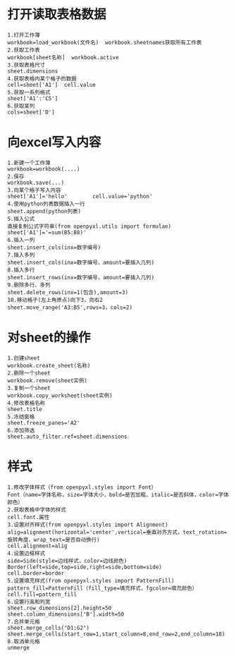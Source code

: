# 打开读取表格数据
    1.打开工作簿
    workbook=load_workbook(文件名)  workbook.sheetnames获取所有工作表
    2.获取工作表
    workbook[sheet名称]  workbook.active
    3.获取表格尺寸
    sheet.dimensions
    4.获取表格内某个格子的数据
    cell=sheet['A1']  cell.value
    5.获取一系列格式
    sheet['A1':'C5']
    6.获取某列
    cols=sheet['D']
# 向excel写入内容
    1.新建一个工作簿
    workbook=workbook(....)
    2.保存
    workbook.save(...)
    3.向某个格子写入内容
    sheet['A1']='hello'        cell.value='python'
    4.使用python列表数据插入一行
    sheet.append(python列表)
    5.插入公式
    直接复制公式字符串(from openpyxl.utils import formulae)
    sheet['A1']='=sum(B5:B8)'
    6.插入一列
    sheet.insert_cols(inx=数字编号)
    7.插入多列
    sheet.insert_cols(inx=数字编号，amount=要插入几列)
    8.插入多行
    sheet.insert_rows(inx=数字编号，amount=要插入几列)
    9.删除多行、多列
    sheet.delete_rows(inx=1(包含),amount=3)
    10.移动格子(左上角原点)向下3，向右2
    sheet.move_range('A3:B5',rows=3，cols=2)
# 对sheet的操作
    1.创建sheet
    workbook.create_sheet(名称)
    2.删除一个sheet
    workbook.remove(sheet实例)
    3.复制一个sheet
    workbook.copy_worksheet(sheet实例)
    4.修改表格名称
    sheet.title
    5.冻结窗格
    sheet.freeze_panes='A2'
    6.添加筛选
    sheet.auto_filter.ref=sheet.dimensions
# 样式
    1.修改字体样式（from openpyxl.styles import Font）
    Font（name=字体名称，size=字体大小，bold=是否加粗，italic=是否斜体，color=字体颜色）
    2.获取表格中字体的样式
    cell.font.属性
    3.设置对齐样式(from openpyxl.styles import Alignment)
    alig=alignment(horizontal='center',vertical=垂直对齐方式，text_rotation=旋转角度，wrap_text=是否自动换行)
    cell.alignment=alig
    4.设置边框样式
    side=Side(style=边线样式，color=边线颜色)
    Border(left=side,top=side,right=side,bottom=side)
    cell.border=border
    5.设置填充样式(from openpyxl.styles import PatternFill)
    pattern_fill=PatternFill（fill_type=填充样式，fgcolor=填充颜色）
    cell.fill=pattern_fill
    6.设置行高和列宽
    sheet.row_dimensions[2].height=50
    sheet.column_dimensions['B'].width=50
    7.合并单元格
    sheet.merge_cells("D1:G2")
    sheet.merge_cells(start_row=1,start_column=8,end_row=2,end_column=18)
    8.取消单元格
    unmerge